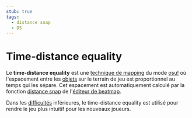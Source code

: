 ```yaml
---
stub: true
tags:
  - distance snap
  - DS
---
```


# Time-distance equality

Le **time-distance equality** est une [technique de mapping](/wiki/Mapping_techniques) du mode [osu!](/wiki/Game_mode/osu!) où l'espacement entre les [objets](/wiki/Hit_object) sur le terrain de jeu est proportionnel au temps qui les sépare. Cet espacement est automatiquement calculé par la fonction [distance snap](/wiki/Client/Beatmap_editor/Distance_snap) de l'[éditeur de beatmap](/wiki/Client/Beatmap_editor).

Dans les [difficultés](/wiki/Beatmap/Difficulty) inférieures, le time-distance equality est utilisé pour rendre le jeu plus intuitif pour les nouveaux joueurs.
